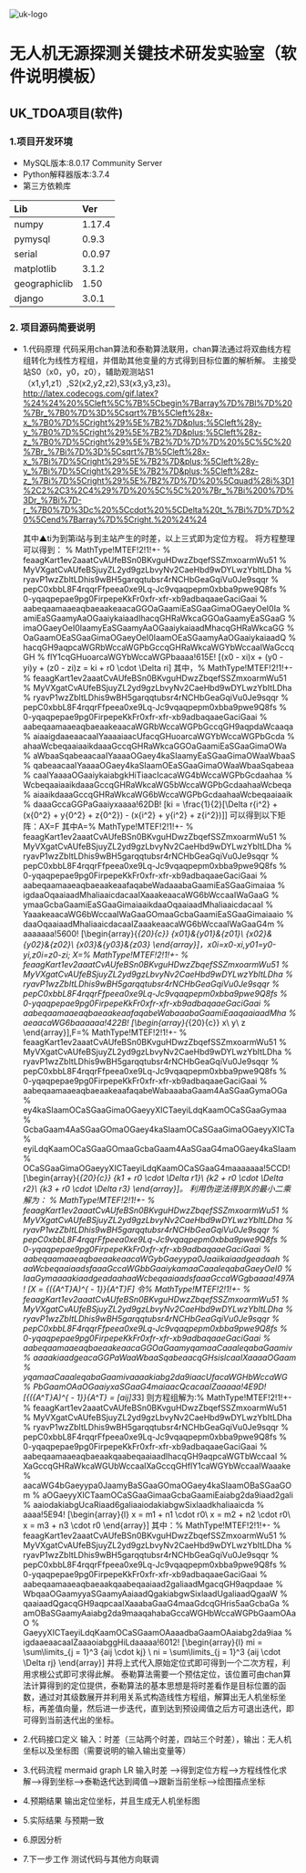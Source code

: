 ﻿![uk-logo](https://s2.ax1x.com/2020/01/19/1C8qXt.png)
# 无人机无源探测关键技术研发实验室（软件说明模板）
## UK_TDOA项目(软件)

### 1.项目开发环境

- MySQL版本:8.0.17 Community Server
- Python解释器版本:3.7.4
- 第三方依赖库
    
|Lib            |Ver    |
|:----          |:----  |
|numpy          |1.17.4 |
|pymysql        |0.9.3  |
|serial         |0.0.97 |
|matplotlib     |3.1.2  |
|geographiclib  |1.50   |
|django         |3.0.1  |

### 2. 项目源码简要说明
- 1.代码原理
    代码采用chan算法和泰勒算法联用，chan算法通过将双曲线方程组转化为线性方程组，并借助其他变量的方式得到目标位置的解析解。
    主接受站S0（x0，y0，z0），辅助观测站S1（x1,y1,z1）,S2(x2,y2,z2),S3(x3,y3,z3)。
http://latex.codecogs.com/gif.latex?%24%24%20%5Cleft%5C%7B%5Cbegin%7Barray%7D%7Bl%7D%20%7Br_%7B0%7D%3D%5Csqrt%7B%5Cleft%28x-x_%7B0%7D%5Cright%29%5E%7B2%7D&plus;%5Cleft%28y-y_%7B0%7D%5Cright%29%5E%7B2%7D&plus;%5Cleft%28z-z_%7B0%7D%5Cright%29%5E%7B2%7D%7D%7D%20%5C%5C%20%7Br_%7Bi%7D%3D%5Csqrt%7B%5Cleft%28x-x_%7Bi%7D%5Cright%29%5E%7B2%7D&plus;%5Cleft%28y-y_%7Bi%7D%5Cright%29%5E%7B2%7D&plus;%5Cleft%28z-z_%7Bi%7D%5Cright%29%5E%7B2%7D%7D%20%5Cquad%28i%3D1%2C2%2C3%2C4%29%7D%20%5C%5C%20%7Br_%7Bi%200%7D%3Dr_%7Bi%7D-r_%7B0%7D%3Dc%20%5Ccdot%20%5CDelta%20t_%7Bi%7D%7D%20%5Cend%7Barray%7D%5Cright.%20%24%24

    其中▲ti为到第i站与到主站产生的时差，以上三式即为定位方程。
    将方程整理可以得到：
    % MathType!MTEF!2!1!+-
% feaagKart1ev2aaatCvAUfeBSn0BKvguHDwzZbqefSSZmxoarmWu51
% MyVXgatCvAUfeBSjuyZL2yd9gzLbvyNv2CaeHbd9wDYLwzYbItLDha
% ryavP1wzZbItLDhis9wBH5garqqtubsr4rNCHbGeaGqiVu0Je9sqqr
% pepC0xbbL8F4rqqrFfpeea0xe9Lq-Jc9vqaqpepm0xbba9pwe9Q8fs
% 0-yqaqpepae9pg0FirpepeKkFr0xfr-xfr-xb9adbaqaaeGaciGaai
% aabeqaamaaeaqbaeaakeaacaGGOaGaamiEaSGaaGimaOGaeyOeI0Ia
% amiEaSGaamyAaOGaaiykaiaadIhacqGHRaWkcaGGOaGaamyEaSGaaG
% imaOGaeyOeI0IaamyEaSGaamyAaOGaaiykaiaadMhacqGHRaWkcaGG
% OaGaamOEaSGaaGimaOGaeyOeI0IaamOEaSGaamyAaOGaaiykaiaadQ
% hacqGH9aqpcaWGRbWccaWGPbGccqGHRaWkcaWGYbWccaaIWaGccqGH
% flY1cqGHuoarcaWGYbWccaWGPbaaaa!615E!
\[(x0 - xi)x + (y0 - yi)y + (z0 - zi)z = ki + r0 \cdot \Delta ri\]
    其中，% MathType!MTEF!2!1!+-
% feaagKart1ev2aaatCvAUfeBSn0BKvguHDwzZbqefSSZmxoarmWu51
% MyVXgatCvAUfeBSjuyZL2yd9gzLbvyNv2CaeHbd9wDYLwzYbItLDha
% ryavP1wzZbItLDhis9wBH5garqqtubsr4rNCHbGeaGqiVu0Je9sqqr
% pepC0xbbL8F4rqqrFfpeea0xe9Lq-Jc9vqaqpepm0xbba9pwe9Q8fs
% 0-yqaqpepae9pg0FirpepeKkFr0xfr-xfr-xb9adbaqaaeGaciGaai
% aabeqaamaaeaqbaeaakeaacaWGRbWccaWGPbGccqGH9aqpdaWcaaqa
% aiaaigdaaeaacaaIYaaaaiaacUfacqGHuoarcaWGYbWccaWGPbGcda
% ahaaWcbeqaaiaaikdaaaGccqGHRaWkcaGGOaGaamiEaSGaaGimaOWa
% aWbaaSqabeaacaaIYaaaaOGaey4kaSIaamyEaSGaaGimaOWaaWbaaS
% qabeaacaaIYaaaaOGaey4kaSIaamOEaSGaaGimaOWaaWbaaSqabeaa
% caaIYaaaaOGaaiykaiabgkHiTiaacIcacaWG4bWccaWGPbGcdaahaa
% WcbeqaaiaaikdaaaGccqGHRaWkcaWG5bWccaWGPbGcdaahaaWcbeqa
% aiaaikdaaaGccqGHRaWkcaWG6bWccaWGPbGcdaahaaWcbeqaaiaaik
% daaaGccaGGPaGaaiyxaaaa!62DB!
\[ki = \frac{1}{2}[\Delta r{i^2} + (x{0^2} + y{0^2} + z{0^2}) - (x{i^2} + y{i^2} + z{i^2})]\]
    可以得到以下矩阵：AX=F
    其中A=% MathType!MTEF!2!1!+-
% feaagKart1ev2aaatCvAUfeBSn0BKvguHDwzZbqefSSZmxoarmWu51
% MyVXgatCvAUfeBSjuyZL2yd9gzLbvyNv2CaeHbd9wDYLwzYbItLDha
% ryavP1wzZbItLDhis9wBH5garqqtubsr4rNCHbGeaGqiVu0Je9sqqr
% pepC0xbbL8F4rqqrFfpeea0xe9Lq-Jc9vqaqpepm0xbba9pwe9Q8fs
% 0-yqaqpepae9pg0FirpepeKkFr0xfr-xfr-xb9adbaqaaeGaciGaai
% aabeqaamaaeaqbaeaakeaafaqabeWadaaabaGaamiEaSGaaGimaiaa
% igdaaOqaaiaadMhaliaaicdacaaIXaaakeaacaWG6bWccaaIWaGaaG
% ymaaGcbaGaamiEaSGaaGimaiaaikdaaOqaaiaadMhaliaaicdacaaI
% YaaakeaacaWG6bWccaaIWaGaaGOmaaGcbaGaamiEaSGaaGimaiaaio
% daaOqaaiaadMhaliaaicdacaaIZaaakeaacaWG6bWccaaIWaGaaG4m
% aaaaaaa!5600!
\[\begin{array}{*{20}{c}}
{x01}&{y01}&{z01}\\
{x02}&{y02}&{z02}\\
{x03}&{y03}&{z03}
\end{array}\]，x0i=x0-xi,y01=y0-yi,z0i=z0-zi;
    X=% MathType!MTEF!2!1!+-
% feaagKart1ev2aaatCvAUfeBSn0BKvguHDwzZbqefSSZmxoarmWu51
% MyVXgatCvAUfeBSjuyZL2yd9gzLbvyNv2CaeHbd9wDYLwzYbItLDha
% ryavP1wzZbItLDhis9wBH5garqqtubsr4rNCHbGeaGqiVu0Je9sqqr
% pepC0xbbL8F4rqqrFfpeea0xe9Lq-Jc9vqaqpepm0xbba9pwe9Q8fs
% 0-yqaqpepae9pg0FirpepeKkFr0xfr-xfr-xb9adbaqaaeGaciGaai
% aabeqaamaaeaqbaeaakeaafaqabeWabaaabaGaamiEaaqaaiaadMha
% aeaacaWG6baaaaaa!422B!
\[\begin{array}{*{20}{c}}
x\\
y\\
z
\end{array}\],F=% MathType!MTEF!2!1!+-
% feaagKart1ev2aaatCvAUfeBSn0BKvguHDwzZbqefSSZmxoarmWu51
% MyVXgatCvAUfeBSjuyZL2yd9gzLbvyNv2CaeHbd9wDYLwzYbItLDha
% ryavP1wzZbItLDhis9wBH5garqqtubsr4rNCHbGeaGqiVu0Je9sqqr
% pepC0xbbL8F4rqqrFfpeea0xe9Lq-Jc9vqaqpepm0xbba9pwe9Q8fs
% 0-yqaqpepae9pg0FirpepeKkFr0xfr-xfr-xb9adbaqaaeGaciGaai
% aabeqaamaaeaqbaeaakeaafaqabeWabaaabaGaam4AaSGaaGymaOGa
% ey4kaSIaamOCaSGaaGimaOGaeyyXICTaeyiLdqKaamOCaSGaaGymaa
% GcbaGaam4AaSGaaGOmaOGaey4kaSIaamOCaSGaaGimaOGaeyyXICTa
% eyiLdqKaamOCaSGaaGOmaaGcbaGaam4AaSGaaG4maOGaey4kaSIaam
% OCaSGaaGimaOGaeyyXICTaeyiLdqKaamOCaSGaaG4maaaaaaa!5CCD!
\[\begin{array}{*{20}{c}}
{k1 + r0 \cdot \Delta r1}\\
{k2 + r0 \cdot \Delta r2}\\
{k3 + r0 \cdot \Delta r3}
\end{array}\]。
    利用伪逆法得到X的最小二乘解为：
    % MathType!MTEF!2!1!+-
% feaagKart1ev2aaatCvAUfeBSn0BKvguHDwzZbqefSSZmxoarmWu51
% MyVXgatCvAUfeBSjuyZL2yd9gzLbvyNv2CaeHbd9wDYLwzYbItLDha
% ryavP1wzZbItLDhis9wBH5garqqtubsr4rNCHbGeaGqiVu0Je9sqqr
% pepC0xbbL8F4rqqrFfpeea0xe9Lq-Jc9vqaqpepm0xbba9pwe9Q8fs
% 0-yqaqpepae9pg0FirpepeKkFr0xfr-xfr-xb9adbaqaaeGaciGaai
% aabeqaamaaeaqbaeaakeaacaWGybGaeyypa0Jaaiikaiaadgeadaah
% aaWcbeqaaiaadsfaaaGccaWGbbGaaiykamaaCaaaleqabaGaeyOeI0
% IaaGymaaaakiaadgeadaahaaWcbeqaaiaadsfaaaGccaWGgbaaaa!497A!
\[X = {({A^T}A)^{ - 1}}{A^T}F\]
    令% MathType!MTEF!2!1!+-
% feaagKart1ev2aaatCvAUfeBSn0BKvguHDwzZbqefSSZmxoarmWu51
% MyVXgatCvAUfeBSjuyZL2yd9gzLbvyNv2CaeHbd9wDYLwzYbItLDha
% ryavP1wzZbItLDhis9wBH5garqqtubsr4rNCHbGeaGqiVu0Je9sqqr
% pepC0xbbL8F4rqqrFfpeea0xe9Lq-Jc9vqaqpepm0xbba9pwe9Q8fs
% 0-yqaqpepae9pg0FirpepeKkFr0xfr-xfr-xb9adbaqaaeGaciGaai
% aabeqaamaaeaqbaeaakeaacaGGOaGaamyqamaaCaaaleqabaGaamiv
% aaaakiaadgeacaGGPaWaaWbaaSqabeaacqGHsislcaaIXaaaaOGaam
% yqamaaCaaaleqabaGaamivaaaakiabg2da9iaacUfacaWGHbWccaWG
% PbGaamOAaOGaaiyxaSGaaG4maiaacQcacaaIZaaaaa!4E9D!
\[{({A^T}A)^{ - 1}}{A^T} = [aij]3*3\]
    则方程组解为:% MathType!MTEF!2!1!+-
% feaagKart1ev2aaatCvAUfeBSn0BKvguHDwzZbqefSSZmxoarmWu51
% MyVXgatCvAUfeBSjuyZL2yd9gzLbvyNv2CaeHbd9wDYLwzYbItLDha
% ryavP1wzZbItLDhis9wBH5garqqtubsr4rNCHbGeaGqiVu0Je9sqqr
% pepC0xbbL8F4rqqrFfpeea0xe9Lq-Jc9vqaqpepm0xbba9pwe9Q8fs
% 0-yqaqpepae9pg0FirpepeKkFr0xfr-xfr-xb9adbaqaaeGaciGaai
% aabeqaamaaeaqbaeaakqaabeqaaiaadIhacqGH9aqpcaWGTbWccaaI
% XaGccqGHRaWkcaWGUbWccaaIXaGccqGHflY1caWGYbWccaaIWaaake
% aacaWG4bGaeyypa0JaamyBaSGaaGOmaOGaey4kaSIaamOBaSGaaGOm
% aOGaeyyXICTaamOCaSGaaGimaaGcbaGaamiEaiabg2da9iaad2gali
% aaiodakiabgUcaRiaad6galiaaiodakiabgwSixlaadkhaliaaicda
% aaaa!5E94!
\[\begin{array}{l}
x = m1 + n1 \cdot r0\\
x = m2 + n2 \cdot r0\\
x = m3 + n3 \cdot r0
\end{array}\]
    其中：% MathType!MTEF!2!1!+-
% feaagKart1ev2aaatCvAUfeBSn0BKvguHDwzZbqefSSZmxoarmWu51
% MyVXgatCvAUfeBSjuyZL2yd9gzLbvyNv2CaeHbd9wDYLwzYbItLDha
% ryavP1wzZbItLDhis9wBH5garqqtubsr4rNCHbGeaGqiVu0Je9sqqr
% pepC0xbbL8F4rqqrFfpeea0xe9Lq-Jc9vqaqpepm0xbba9pwe9Q8fs
% 0-yqaqpepae9pg0FirpepeKkFr0xfr-xfr-xb9adbaqaaeGaciGaai
% aabeqaamaaeaqbaeaakqaabeqaaiaad2galiaadMgacqGH9aqpdaae
% WbqaaOGaamyyaSGaamyAaiaadQgakiabgwSixlaadUgaliaadQgaaW
% qaaiaadQgacqGH9aqpcaaIXaaabaGaaG4maaGdcqGHris5aaGcbaGa
% amOBaSGaamyAaiabg2da9maaqahabaGccaWGHbWccaWGPbGaamOAaO
% GaeyyXICTaeyiLdqKaamOCaSGaamOAaaadbaGaamOAaiabg2da9iaa
% igdaaeaacaaIZaaaoiabggHiLdaaaaa!6012!
\[\begin{array}{l}
mi = \sum\limits_{j = 1}^3 {aij \cdot kj} \\
ni = \sum\limits_{j = 1}^3 {aij \cdot \Delta rj} 
\end{array}\]
    并将上式代入原始定位式即可得到一个二次方程，利用求根公式即可求得此解。
    泰勒算法需要一个预估定位，该位置可由chan算法计算得到的定位提供，泰勒算法的基本思想是将时差看作是目标位置的函数，通过对其级数展开并利用关系式构造线性方程组，解算出无人机坐标坐标，再差值向量，然后进一步迭代，直到达到预设阈值之后方可退出迭代，即可得到当前迭代出的坐标。

- 2.代码接口定义
    输入：时差（三站两个时差，四站三个时差），输出：无人机坐标以及坐标图（需要说明的输入输出变量等）
- 3.代码流程
mermaid
graph LR
   输入时差 -->得到定位方程-->方程线性化求解-->得到坐标-->泰勒迭代达到阈值-->跟新当前坐标-->绘图描点坐标 
- 4.预期结果
    输出定位坐标，并且生成无人机坐标图
- 5.实际结果
    与预期一致
- 6.原因分析
- 7.下一步工作
    测试代码与其他方向联调